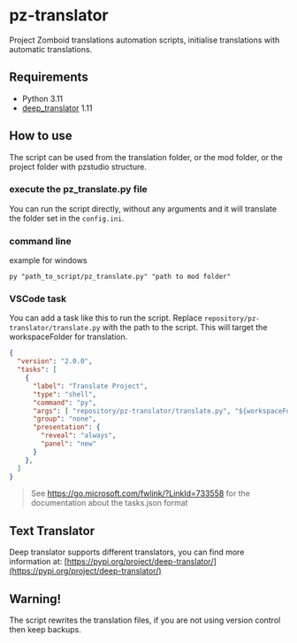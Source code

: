 # pz-translator

Project Zomboid translations automation scripts, initialise translations with automatic translations.

## Requirements

- Python 3.11
- [deep_translator](https://pypi.org/project/deep-translator/) 1.11

## How to use

The script can be used from the translation folder, or the mod folder, or the project folder with pzstudio structure.

### execute the pz_translate.py file

You can run the script directly, without any arguments and it will translate the folder set in the `config.ini`.

### command line

example for windows
```
py "path_to_script/pz_translate.py" "path to mod folder"
```

### VSCode task

You can add a task like this to run the script. Replace `repository/pz-translator/translate.py` with the path to the script. This will target the workspaceFolder for translation.
```json
{
  "version": "2.0.0",
  "tasks": [
    {
      "label": "Translate Project",
      "type": "shell",
      "command": "py",
      "args": [ "repository/pz-translator/translate.py", "${workspaceFolder}" ],
      "group": "none",
      "presentation": {
        "reveal": "always",
        "panel": "new"
      }
    },
  ]
}

```
> See https://go.microsoft.com/fwlink/?LinkId=733558 for the documentation about the tasks.json format

## Text Translator

Deep translator supports different translators, you can find more information at: [https://pypi.org/project/deep-translator/](https://pypi.org/project/deep-translator/)

## Warning!

The script rewrites the translation files, if you are not using version control then keep backups.
